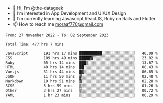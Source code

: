 - 👋 Hi, I’m @the-datageek
- 👀 I’m interested in App Development and UI/UX Design
- 🌱 I’m currently learning Javascript,ReactJS, Ruby on Rails and Flutter
- 📫 How to reach me moraaf770@gmail.com

<!---
the-datageek/the-datageek is a ✨ special ✨ repository because its `README.md` (this file) appears on your GitHub profile.
You can click the Preview link to take a look at your changes.
--->
<!--START_SECTION:waka-->

```txt
From: 27 November 2022 - To: 02 September 2023

Total Time: 477 hrs 7 mins

JavaScript       191 hrs 17 mins ██████████░░░░░░░░░░░░░░░   40.09 %
CSS              109 hrs 49 mins █████▓░░░░░░░░░░░░░░░░░░░   23.02 %
Ruby             65 hrs 14 mins  ███▒░░░░░░░░░░░░░░░░░░░░░   13.67 %
HTML             40 hrs 14 mins  ██░░░░░░░░░░░░░░░░░░░░░░░   08.43 %
Vue.js           31 hrs 44 mins  █▓░░░░░░░░░░░░░░░░░░░░░░░   06.65 %
JSON             11 hrs 50 mins  ▓░░░░░░░░░░░░░░░░░░░░░░░░   02.48 %
Markdown         10 hrs 51 mins  ▓░░░░░░░░░░░░░░░░░░░░░░░░   02.28 %
SCSS             5 hrs 59 mins   ▒░░░░░░░░░░░░░░░░░░░░░░░░   01.26 %
Other            3 hrs 27 mins   ▒░░░░░░░░░░░░░░░░░░░░░░░░   00.72 %
YAML             1 hr 23 mins    ░░░░░░░░░░░░░░░░░░░░░░░░░   00.29 %
```

<!--END_SECTION:waka-->
